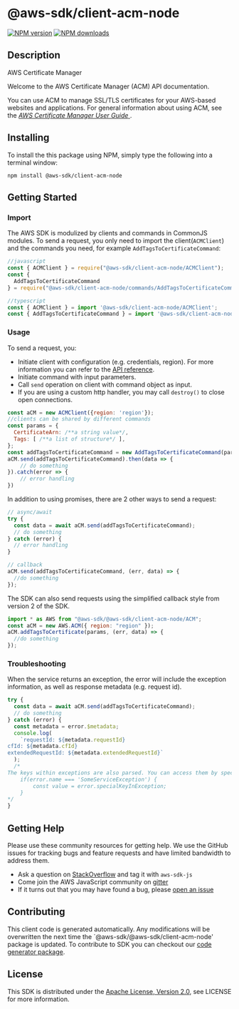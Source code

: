 # @aws-sdk/client-acm-node

[![NPM version](https://img.shields.io/npm/v/@aws-sdk/client-acm-node/preview.svg)](https://www.npmjs.com/package/@aws-sdk/client-acm-node)
[![NPM downloads](https://img.shields.io/npm/dm/@aws-sdk/client-acm-node.svg)](https://www.npmjs.com/package/@aws-sdk/client-acm-node)

## Description

<fullname>AWS Certificate Manager</fullname> <p>Welcome to the AWS Certificate Manager (ACM) API documentation.</p> <p>You can use ACM to manage SSL/TLS certificates for your AWS-based websites and applications. For general information about using ACM, see the <a href="https://docs.aws.amazon.com/acm/latest/userguide/"> <i>AWS Certificate Manager User Guide</i> </a>.</p>

## Installing

To install the this package using NPM, simply type the following into a terminal window:

```
npm install @aws-sdk/client-acm-node
```

## Getting Started

### Import

The AWS SDK is modulized by clients and commands in CommonJS modules. To send a request, you only need to import the client(`ACMClient`) and the commands you need, for example `AddTagsToCertificateCommand`:

```javascript
//javascript
const { ACMClient } = require("@aws-sdk/client-acm-node/ACMClient");
const {
  AddTagsToCertificateCommand
} = require("@aws-sdk/client-acm-node/commands/AddTagsToCertificateCommand");
```

```javascript
//typescript
const { ACMClient } = import '@aws-sdk/client-acm-node/ACMClient';
const { AddTagsToCertificateCommand } = import '@aws-sdk/client-acm-node/commands/AddTagsToCertificateCommand';
```

### Usage

To send a request, you:

- Initiate client with configuration (e.g. credentials, region). For more information you can refer to the [API reference][].
- Initiate command with input parameters.
- Call `send` operation on client with command object as input.
- If you are using a custom http handler, you may call `destroy()` to close open connections.

```javascript
const aCM = new ACMClient({region: 'region'});
//clients can be shared by different commands
const params = {
  CertificateArn: /**a string value*/,
  Tags: [ /**a list of structure*/ ],
};
const addTagsToCertificateCommand = new AddTagsToCertificateCommand(params);
aCM.send(addTagsToCertificateCommand).then(data => {
    // do something
}).catch(error => {
    // error handling
})
```

In addition to using promises, there are 2 other ways to send a request:

```javascript
// async/await
try {
  const data = await aCM.send(addTagsToCertificateCommand);
  // do something
} catch (error) {
  // error handling
}
```

```javascript
// callback
aCM.send(addTagsToCertificateCommand, (err, data) => {
  //do something
});
```

The SDK can also send requests using the simplified callback style from version 2 of the SDK.

```javascript
import * as AWS from "@aws-sdk/@aws-sdk/client-acm-node/ACM";
const aCM = new AWS.ACM({ region: "region" });
aCM.addTagsToCertificate(params, (err, data) => {
  //do something
});
```

### Troubleshooting

When the service returns an exception, the error will include the exception information, as well as response metadata (e.g. request id).

```javascript
try {
  const data = await aCM.send(addTagsToCertificateCommand);
  // do something
} catch (error) {
  const metadata = error.$metadata;
  console.log(
    `requestId: ${metadata.requestId}
cfId: ${metadata.cfId}
extendedRequestId: ${metadata.extendedRequestId}`
  );
  /*
The keys within exceptions are also parsed. You can access them by specifying exception names:
    if(error.name === 'SomeServiceException') {
        const value = error.specialKeyInException;
    }
*/
}
```

## Getting Help

Please use these community resources for getting help. We use the GitHub issues for tracking bugs and feature requests and have limited bandwidth to address them.

- Ask a question on [StackOverflow](https://stackoverflow.com/questions/tagged/aws-sdk-js) and tag it with `aws-sdk-js`
- Come join the AWS JavaScript community on [gitter](https://gitter.im/aws/aws-sdk-js-v3)
- If it turns out that you may have found a bug, please [open an issue](https://github.com/aws/aws-sdk-js-v3/issues)

## Contributing

This client code is generated automatically. Any modifications will be overwritten the next time the `@aws-sdk/@aws-sdk/client-acm-node' package is updated. To contribute to SDK you can checkout our [code generator package][].

## License

This SDK is distributed under the
[Apache License, Version 2.0](http://www.apache.org/licenses/LICENSE-2.0),
see LICENSE for more information.

[code generator package]: https://github.com/aws/aws-sdk-js-v3/tree/master/packages/service-types-generator
[api reference]: https://docs.aws.amazon.com/AWSJavaScriptSDK/latest/
